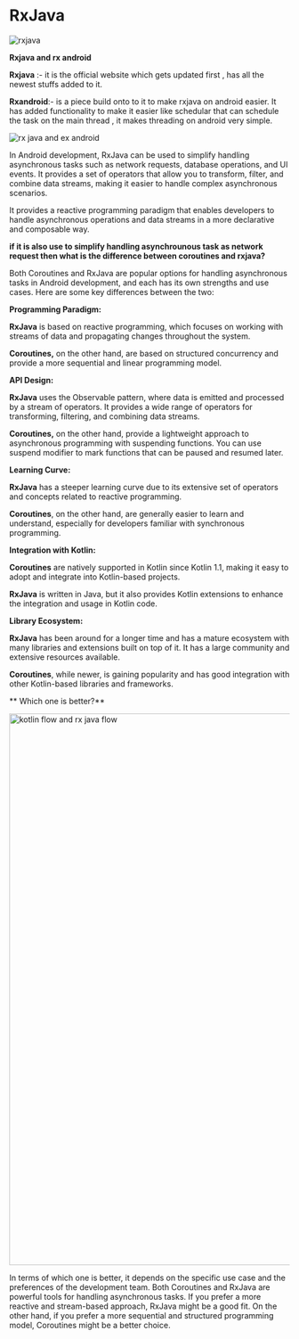 # RxJava

![rxjava](https://github.com/Vijaya9418/RxJava/assets/56352158/a0c8df12-9365-445f-87e3-c7888a6fad56)


**Rxjava and rx android**

**Rxjava** :- it is the official website which gets updated first , has all the newest stuffs added to it.

**Rxandroid**:- is a piece build onto to it to make rxjava on android easier.
It has added functionality to make it easier like schedular that can schedule the task on the main thread , it makes threading on android very simple.


![rx java and ex android](https://github.com/Vijaya9418/RxJava/assets/56352158/c67b4e33-eaac-436c-8f09-33bbbfc5a3c6)


In Android development, RxJava can be used to simplify handling asynchronous tasks such as network requests, database operations, and UI events. It provides a set of operators that allow you to transform, filter, and combine data streams, making it easier to handle complex asynchronous scenarios.

It provides a reactive programming paradigm that enables developers to handle asynchronous operations and data streams in a more declarative and composable way.


**if it is also use to simplify handling asynchrounous task as network request then what is the difference between coroutines and rxjava?**


Both Coroutines and RxJava are popular options for handling asynchronous tasks in Android development, and each has its own strengths and use cases. Here are some key differences between the two:


**Programming Paradigm:** 


**RxJava** is based on reactive programming, which focuses on working with streams of data and propagating changes throughout the system. 

**Coroutines,** on the other hand, are based on structured concurrency and provide a more sequential and linear programming model.



**API Design:**



**RxJava** uses the Observable pattern, where data is emitted and processed by a stream of operators. It provides a wide range of operators for transforming, filtering, and combining data streams. 

**Coroutines,** on the other hand, provide a lightweight approach to asynchronous programming with suspending functions. You can use suspend modifier to mark functions that can be paused and resumed later.



**Learning Curve:**


**RxJava** has a steeper learning curve due to its extensive set of operators and concepts related to reactive programming. 

**Coroutines**, on the other hand, are generally easier to learn and understand, especially for developers familiar with synchronous programming.



**Integration with Kotlin:**


**Coroutines** are natively supported in Kotlin since Kotlin 1.1, making it easy to adopt and integrate into Kotlin-based projects. 

**RxJava** is written in Java, but it also provides Kotlin extensions to enhance the integration and usage in Kotlin code.



**Library Ecosystem:**


**RxJava** has been around for a longer time and has a mature ecosystem with many libraries and extensions built on top of it. It has a large community and extensive resources available. 

**Coroutines**, while newer, is gaining popularity and has good integration with other Kotlin-based libraries and frameworks.


** Which one is better?**


<img width="990" alt="kotlin flow and rx java flow" src="https://github.com/Vijaya9418/RxJava/assets/56352158/c7073efe-b5e2-4060-80f5-953b7999e64f">


In terms of which one is better, it depends on the specific use case and the preferences of the development team. Both Coroutines and RxJava are powerful tools for handling asynchronous tasks. If you prefer a more reactive and stream-based approach, RxJava might be a good fit. On the other hand, if you prefer a more sequential and structured programming model, Coroutines might be a better choice.




